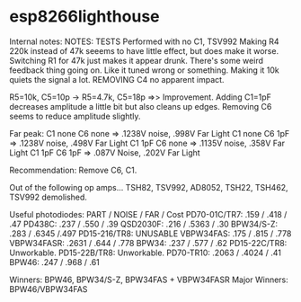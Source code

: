 # esp8266lighthouse

Internal notes:
NOTES:
TESTS Performed with no C1, TSV992
Making R4 220k instead of 47k seeems to have little effect, but does make it worse.
Switching R1 for 47k just makes it appear drunk. There's some weird feedback thing going on.
    Like it tuned wrong or something.   Making it 10k quiets the signal a lot.
REMOVING C4 no apparent impact.

R5=10k, C5=10p -> R5=4.7k, C5=18p =>> Improvement.
Adding C1=1pF decreases amplitude a little bit but also cleans up edges.
Removing C6 seems to reduce amplitude slightly.

Far peak:
C1 none C6 none => .1238V noise, .998V Far Light
C1 none C6 1pF    => .1238V noise, .498V Far Light
C1 1pF  C6 none => .1135V noise, .358V Far Light
C1 1pF C6 1pF     => .087V Noise, .202V Far Light

Recommendation: Remove C6, C1.

Out of the following op amps...
TSH82, TSV992, AD8052, TSH22, TSH462,
TSV992 demolished.


Useful photodiodes:
PART / NOISE / FAR / Cost
PD70-01C/TR7:  .159 / .418 / .47
PD438C: .237 / .550 / .39
QSD2030F: .216 / .5363 / .30
BPW34/S-Z: .283 / .6345 /.497
PD15-216/TR8: UNUSABLE
VBPW34FAS: .175 / .815 / .778
VBPW34FASR: .2631 / .644 / .778
BPW34: .237 / .577 / .62
PD15-22C/TR8: Unworkable.
PD15-22B/TR8: Unworkable.
PD70-TR10: .2063 / .4024 / .41
BPW46: .247 / .968 / .61

Winners: BPW46, BPW34/S-Z, BPW34FAS + VBPW34FASR
Major Winners: BPW46/VBPW34FAS
